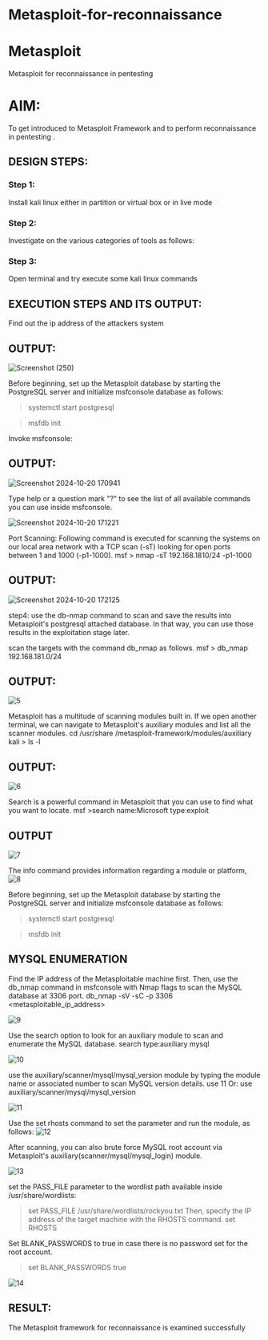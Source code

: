 # Metasploit-for-reconnaissance
# Metasploit
Metasploit for reconnaissance in pentesting

# AIM:

To get introduced to Metasploit Framework and to  perform reconnaissance  in pentesting .

## DESIGN STEPS:

### Step 1:

Install kali linux either in partition or virtual box or in live mode

### Step 2:

Investigate on the various categories of tools as follows:

### Step 3:

Open terminal and try execute some kali linux commands

## EXECUTION STEPS AND ITS OUTPUT:

Find out the ip address of the attackers system
## OUTPUT:
![Screenshot (250)](https://github.com/user-attachments/assets/d76ce966-4bc3-46f7-a04d-878b5ea6e42a)

Before beginning, set up the Metasploit database by starting the PostgreSQL server and initialize msfconsole database as follows:
> systemctl start postgresql

> msfdb init

Invoke msfconsole:
## OUTPUT:
![Screenshot 2024-10-20 170941](https://github.com/user-attachments/assets/440a62f7-eb0c-4dee-84d1-40cb82afa699)

Type help or a question mark "?" to see the list of all available commands you can use inside msfconsole.

![Screenshot 2024-10-20 171221](https://github.com/user-attachments/assets/a317ac2a-bd89-4ced-894a-6986f4ae9f40)

Port Scanning:
Following command is executed for scanning the systems on our local area network with a TCP scan (-sT) looking for open ports between 1 and 1000 (-p1-1000).
msf >  nmap -sT 192.168.1810/24 -p1-1000
## OUTPUT:
![Screenshot 2024-10-20 172125](https://github.com/user-attachments/assets/cd992424-98b6-4c49-a8dc-5670b7e28c79)

step4:
use the db-nmap command to scan and save the results into Metasploit's postgresql attached database. In that way, you can use those results in the exploitation stage later.

scan the targets with the command db_nmap as follows.
msf > db_nmap 192.168.181.0/24
## OUTPUT:
![5](https://github.com/user-attachments/assets/510b37f3-684b-4026-82b4-45453f481f97)

Metasploit has a multitude of scanning modules built in. If we open another terminal, we can navigate to Metasploit's auxiliary modules and list all the scanner modules.
cd /usr/share /metasploit-framework/modules/auxiliary
kali > ls -l
## OUTPUT:
![6](https://github.com/user-attachments/assets/a0181c59-c096-4faa-80e6-1f331389314d)

Search is a powerful command in Metasploit that you can use to find what you want to locate. 
msf >search name:Microsoft type:exploit
## OUTPUT

![7](https://github.com/user-attachments/assets/68ee16ad-d6c0-4ac4-98c5-78213f814c67)


The info command provides information regarding a module or platform,
![8](https://github.com/user-attachments/assets/d99e2691-cfba-4be1-accd-cfcc4056a2cf)

Before beginning, set up the Metasploit database by starting the PostgreSQL server and initialize msfconsole database as follows:
> systemctl start postgresql

> msfdb init

## MYSQL ENUMERATION
Find the IP address of the Metasploitable machine first. Then, use the db_nmap command in msfconsole with Nmap flags to scan the MySQL database at 3306 port.
db_nmap -sV -sC -p 3306 <metasploitable_ip_address>

![9](https://github.com/user-attachments/assets/817e5096-8eb6-4cd3-9a50-7f89ee90f679)


Use the search option to look for an auxiliary module to scan and enumerate the MySQL database.
search type:auxiliary mysql

![10](https://github.com/user-attachments/assets/eb9e3449-81ba-4cc8-b887-38cf737cafa3)

use the auxiliary/scanner/mysql/mysql_version module by typing the module name or associated number to scan MySQL version details.
use 11
Or:
use auxiliary/scanner/mysql/mysql_version


![11](https://github.com/user-attachments/assets/cbafb8e9-92b6-4d99-8f6c-ee556bf90ac8)

Use the set rhosts command to set the parameter and run the module, as follows:
![12](https://github.com/user-attachments/assets/3855f7bf-e596-4158-a8e2-ddc757e1a122)


After scanning, you can also brute force MySQL root account via Metasploit's auxiliary(scanner/mysql/mysql_login) module.

![13](https://github.com/user-attachments/assets/f61c9740-5ab5-4046-90d7-40cf9c96f39b)


set the PASS_FILE parameter to the wordlist path available inside /usr/share/wordlists:
> set PASS_FILE /usr/share/wordlists/rockyou.txt
Then, specify the IP address of the target machine with the RHOSTS command.
> set RHOSTS <metasploitable-ip-address>

Set BLANK_PASSWORDS to true in case there is no password set for the root account.

>set BLANK_PASSWORDS true

![14](https://github.com/user-attachments/assets/38c66082-ef48-4a0c-a8cd-2d9dd0e4e188)


## RESULT:
The Metasploit framework for reconnaissance is  examined successfully
